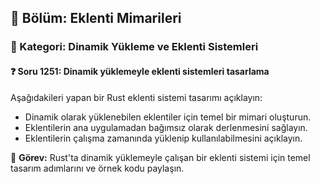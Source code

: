 ## 📘 Bölüm: Eklenti Mimarileri  
### 🔹 Kategori: Dinamik Yükleme ve Eklenti Sistemleri  
#### ❓ Soru 1251: Dinamik yüklemeyle eklenti sistemleri tasarlama

Aşağıdakileri yapan bir Rust eklenti sistemi tasarımı açıklayın:

- Dinamik olarak yüklenebilen eklentiler için temel bir mimari oluşturun.
- Eklentilerin ana uygulamadan bağımsız olarak derlenmesini sağlayın.
- Eklentilerin çalışma zamanında yüklenip kullanılabilmesini açıklayın.

🔧 **Görev:** Rust'ta dinamik yüklemeyle çalışan bir eklenti sistemi için temel tasarım adımlarını ve örnek kodu paylaşın.

